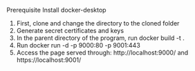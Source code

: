 Prerequisite
Install docker-desktop
1. First, clone  and change the directory to the cloned folder 
2. Generate secret certificates and keys
2. In the parent directory of the program, run docker build -t <build name of choice> .
3. Run docker run -d -p 9000:80 -p 9001:443 <your build name of choice>
4. Access the page served through: http://localhost:9000/ and https://localhost:9001/
